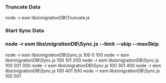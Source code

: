 ### Truncate Data
node -r esm libs\migrationDB\Truncate.js

### Start Sync Data
### node -r esm libs\migrationDB\Sync.js --limit --skip --maxSkip
node -r esm libs\migrationDB\Sync.js 100 0 100
node -r esm libs\migrationDB\Sync.js 100 101 200
node -r esm libs\migrationDB\Sync.js 100 201 300
node -r esm libs\migrationDB\Sync.js 100 301 400
node -r esm libs\migrationDB\Sync.js 100 401 500
node -r esm libs\migrationDB\Sync.js 100 501